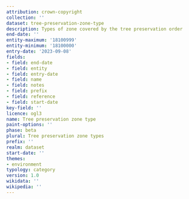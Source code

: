 ```yaml
---
attribution: crown-copyright
collection: ''
dataset: tree-preservation-zone-type
description: Types of zone covered by the tree preservation order
end-date: ''
entity-maximum: '18100999'
entity-minimum: '18100000'
entry-date: '2023-09-08'
fields:
- field: end-date
- field: entity
- field: entry-date
- field: name
- field: notes
- field: prefix
- field: reference
- field: start-date
key-field: ''
licence: ogl3
name: Tree preservation zone type
paint-options: ''
phase: beta
plural: Tree preservation zone types
prefix: ''
realm: dataset
start-date: ''
themes:
- environment
typology: category
version: 1.0
wikidata: ''
wikipedia: ''
---
```

